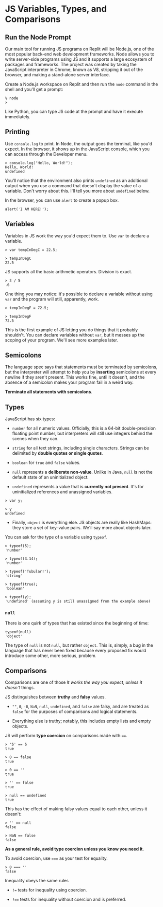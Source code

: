 # JS Variables, Types, and Comparisons

## Run the Node Prompt

Our main tool for running JS programs on Replit will be Node.js, one of the most popular back-end web development frameworks. Node allows you to write server-side
programs using JS and it supports a large ecosystem of packages and frameworks. The project was created by taking the JavaScript interpreter in Chrome, known as V8, stripping it out of the browser, and making a stand-alone server interface.

Create a Node.js workspace on Replit and then run the `node` command in the shell and you'll get a prompt:

```
% node
>
```

Like Python, you can type JS code at the prompt and have it execute immediately.

## Printing

Use `console.log` to print. In Node, the output goes the terminal, like you'd expect. In the browser, it shows up in the JavaScript console, which you can access through the
Developer menu.

```
> console.log("Hello, World!");
Hello, World!
undefined
```

You'll notice that the environment also prints `undefined` as an additional output when you use a command that doesn't display the value of a variable. Don't worry about this.
I'll tell you more about `undefined` below.

In the browser, you can use `alert` to create a popup box.

```
alert('I AM HERE!');
```

## Variables

Variables in JS work the way you'd expect them to. Use `var` to declare a variable.

```
> var tempInDegC = 22.5;

> tempInDegC
22.5
```

JS supports all the basic arithmetic operators. Division is exact.

```
> 3 / 5
.6
```

One thing you may notice: it's possible to declare a variable without using `var` and the program will still, apparently, work.

```
> tempInDegF = 72.5;

> tempInDegF
72.5
```

This is the first example of JS letting you do things that it probably shouldn't. You can declare variables without `var`, but it messes up the scoping of your program. We'll
see more examples later.

## Semicolons

The language spec says that statements must be terminated by semicolons, but the interpreter will attempt to help you by **inserting** semicolons at every newline if they 
aren't present. This works fine, until it doesn't, and the absence of a semicolon makes your program fail in a weird way. 

**Terminate all statements with semicolons**.

## Types

JavaScript has six types:

- `number` for all numeric values. Officially, this is a 64-bit double-precision floating point number, but interpreters will still use integers behind the scenes when they can.

- `string` for all text strings, including single characters. Strings can be delimited by **double quotes or single quotes**.

- `boolean` for `true` and `false` values.

- `null` represents a **deliberate non-value**. Unlike in Java, `null` is not the default state of an uninitialized object.

- `undefined` represents a value that is **currently not present**. It's for uninitialized references and unassigned variables.

```
> var y;

> y
undefined
```

- Finally, `object` is everything else. JS objects are really like HashMaps: they store a set of key-value pairs. We'll say more about objects later.

You can ask for the type of a variable using `typeof`.

```
> typeof(5);
'number'

> typeof(3.14);
'number'

> typeof('Tubular!');
'string'

> typeof(true);
'boolean'

> typeof(y);
'undefined' (assuming y is still unassigned from the example above)
```

### `null`

There is one quirk of types that has existed since the beginning of time:

```
typeof(null)
'object'
```

The type of `null` is not `null`, but rather `object`. This is, simply, a bug in the language that has never been fixed because every proposed fix would introduce some
other, more serious, problem.

## Comparisons

Comparisons are one of those *It works the way you expect, unless it doesn't* things.

JS distinguishes between **truthy** and **falsy** values.

- `""`, `0`, `-0`, `NaN`, `null`, `undefined`, and `false` are falsy, and are treated as `false` for the purposes of comparisons and logical statements.

- Everything else is truthy; notably, this includes empty lists and empty objects.

JS will perform **type coercion** on comparisons made with `==`.

```
> '5' == 5
true

> 0 == false
true

> 0 == ''
true

> '' == false
true

> null == undefined
true
```

This has the effect of making falsy values equal to each other, unless it doesn't:

```
> '' == null
false

> NaN == false
false
```

**As a general rule, avoid type coercion unless you know you need it**.

To avoid coercion, use ***`===`*** as your test for equality.

```
> 0 === ''
false
```

Inequality obeys the same rules

- `!=` tests for inequality using coercion.

- `!==` tests for inequality without coercion and is preferred.

